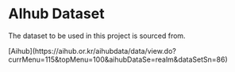 # AIhub Dataset


<p>
The dataset to be used in this project is sourced from.
</p>
[Aihub](https://aihub.or.kr/aihubdata/data/view.do?currMenu=115&topMenu=100&aihubDataSe=realm&dataSetSn=86)

